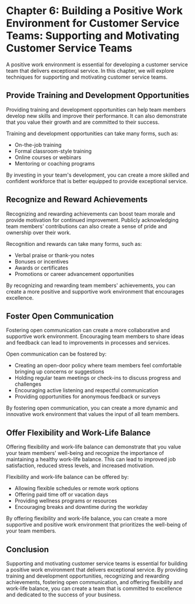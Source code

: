 Chapter 6: Building a Positive Work Environment for Customer Service Teams: Supporting and Motivating Customer Service Teams
============================================================================================================================

A positive work environment is essential for developing a customer service team that delivers exceptional service. In this chapter, we will explore techniques for supporting and motivating customer service teams.

Provide Training and Development Opportunities
----------------------------------------------

Providing training and development opportunities can help team members develop new skills and improve their performance. It can also demonstrate that you value their growth and are committed to their success.

Training and development opportunities can take many forms, such as:

* On-the-job training
* Formal classroom-style training
* Online courses or webinars
* Mentoring or coaching programs

By investing in your team's development, you can create a more skilled and confident workforce that is better equipped to provide exceptional service.

Recognize and Reward Achievements
---------------------------------

Recognizing and rewarding achievements can boost team morale and provide motivation for continued improvement. Publicly acknowledging team members' contributions can also create a sense of pride and ownership over their work.

Recognition and rewards can take many forms, such as:

* Verbal praise or thank-you notes
* Bonuses or incentives
* Awards or certificates
* Promotions or career advancement opportunities

By recognizing and rewarding team members' achievements, you can create a more positive and supportive work environment that encourages excellence.

Foster Open Communication
-------------------------

Fostering open communication can create a more collaborative and supportive work environment. Encouraging team members to share ideas and feedback can lead to improvements in processes and services.

Open communication can be fostered by:

* Creating an open-door policy where team members feel comfortable bringing up concerns or suggestions
* Holding regular team meetings or check-ins to discuss progress and challenges
* Encouraging active listening and respectful communication
* Providing opportunities for anonymous feedback or surveys

By fostering open communication, you can create a more dynamic and innovative work environment that values the input of all team members.

Offer Flexibility and Work-Life Balance
---------------------------------------

Offering flexibility and work-life balance can demonstrate that you value your team members' well-being and recognize the importance of maintaining a healthy work-life balance. This can lead to improved job satisfaction, reduced stress levels, and increased motivation.

Flexibility and work-life balance can be offered by:

* Allowing flexible schedules or remote work options
* Offering paid time off or vacation days
* Providing wellness programs or resources
* Encouraging breaks and downtime during the workday

By offering flexibility and work-life balance, you can create a more supportive and positive work environment that prioritizes the well-being of your team members.

Conclusion
----------

Supporting and motivating customer service teams is essential for building a positive work environment that delivers exceptional service. By providing training and development opportunities, recognizing and rewarding achievements, fostering open communication, and offering flexibility and work-life balance, you can create a team that is committed to excellence and dedicated to the success of your business.

